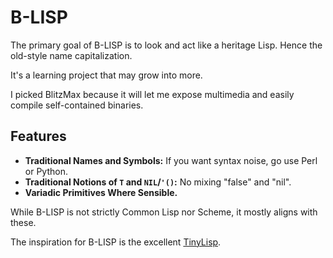 # B-LISP

The primary goal of B-LISP is to look and act like a heritage Lisp. Hence the old-style name capitalization.

It's a learning project that may grow into more.

I picked BlitzMax because it will let me expose multimedia and easily compile self-contained binaries.

## Features

- **Traditional Names and Symbols:** If you want syntax noise, go use Perl or Python.
- **Traditional Notions of `T` and `NIL`/`'()`:** No mixing "false" and "nil".
- **Variadic Primitives Where Sensible.**

While B-LISP is not strictly Common Lisp nor Scheme, it mostly aligns with these.

The inspiration for B-LISP is the excellent [TinyLisp](https://github.com/Robert-van-Engelen/tinylisp).

